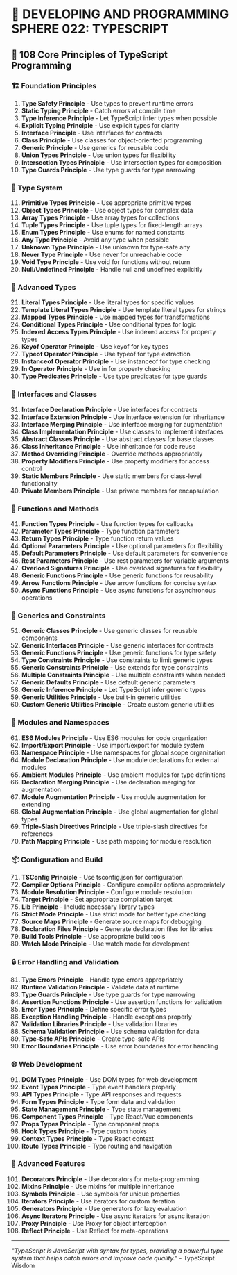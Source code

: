 # 🌟 DEVELOPING AND PROGRAMMING SPHERE 022: TYPESCRIPT

## 🎯 108 Core Principles of TypeScript Programming

### 🏗️ Foundation Principles

1. **Type Safety Principle** - Use types to prevent runtime errors
2. **Static Typing Principle** - Catch errors at compile time
3. **Type Inference Principle** - Let TypeScript infer types when possible
4. **Explicit Typing Principle** - Use explicit types for clarity
5. **Interface Principle** - Use interfaces for contracts
6. **Class Principle** - Use classes for object-oriented programming
7. **Generic Principle** - Use generics for reusable code
8. **Union Types Principle** - Use union types for flexibility
9. **Intersection Types Principle** - Use intersection types for composition
10. **Type Guards Principle** - Use type guards for type narrowing

### 🎯 Type System

11. **Primitive Types Principle** - Use appropriate primitive types
12. **Object Types Principle** - Use object types for complex data
13. **Array Types Principle** - Use array types for collections
14. **Tuple Types Principle** - Use tuple types for fixed-length arrays
15. **Enum Types Principle** - Use enums for named constants
16. **Any Type Principle** - Avoid any type when possible
17. **Unknown Type Principle** - Use unknown for type-safe any
18. **Never Type Principle** - Use never for unreachable code
19. **Void Type Principle** - Use void for functions without return
20. **Null/Undefined Principle** - Handle null and undefined explicitly

### 🧮 Advanced Types

21. **Literal Types Principle** - Use literal types for specific values
22. **Template Literal Types Principle** - Use template literal types for strings
23. **Mapped Types Principle** - Use mapped types for transformations
24. **Conditional Types Principle** - Use conditional types for logic
25. **Indexed Access Types Principle** - Use indexed access for property types
26. **Keyof Operator Principle** - Use keyof for key types
27. **Typeof Operator Principle** - Use typeof for type extraction
28. **Instanceof Operator Principle** - Use instanceof for type checking
29. **In Operator Principle** - Use in for property checking
30. **Type Predicates Principle** - Use type predicates for type guards

### 🎨 Interfaces and Classes

31. **Interface Declaration Principle** - Use interfaces for contracts
32. **Interface Extension Principle** - Use interface extension for inheritance
33. **Interface Merging Principle** - Use interface merging for augmentation
34. **Class Implementation Principle** - Use classes to implement interfaces
35. **Abstract Classes Principle** - Use abstract classes for base classes
36. **Class Inheritance Principle** - Use inheritance for code reuse
37. **Method Overriding Principle** - Override methods appropriately
38. **Property Modifiers Principle** - Use property modifiers for access control
39. **Static Members Principle** - Use static members for class-level functionality
40. **Private Members Principle** - Use private members for encapsulation

### 🔧 Functions and Methods

41. **Function Types Principle** - Use function types for callbacks
42. **Parameter Types Principle** - Type function parameters
43. **Return Types Principle** - Type function return values
44. **Optional Parameters Principle** - Use optional parameters for flexibility
45. **Default Parameters Principle** - Use default parameters for convenience
46. **Rest Parameters Principle** - Use rest parameters for variable arguments
47. **Overload Signatures Principle** - Use overload signatures for flexibility
48. **Generic Functions Principle** - Use generic functions for reusability
49. **Arrow Functions Principle** - Use arrow functions for concise syntax
50. **Async Functions Principle** - Use async functions for asynchronous operations

### 🚀 Generics and Constraints

51. **Generic Classes Principle** - Use generic classes for reusable components
52. **Generic Interfaces Principle** - Use generic interfaces for contracts
53. **Generic Functions Principle** - Use generic functions for type safety
54. **Type Constraints Principle** - Use constraints to limit generic types
55. **Generic Constraints Principle** - Use extends for type constraints
56. **Multiple Constraints Principle** - Use multiple constraints when needed
57. **Generic Defaults Principle** - Use default generic parameters
58. **Generic Inference Principle** - Let TypeScript infer generic types
59. **Generic Utilities Principle** - Use built-in generic utilities
60. **Custom Generic Utilities Principle** - Create custom generic utilities

### 🧪 Modules and Namespaces

61. **ES6 Modules Principle** - Use ES6 modules for code organization
62. **Import/Export Principle** - Use import/export for module system
63. **Namespace Principle** - Use namespaces for global scope organization
64. **Module Declaration Principle** - Use module declarations for external modules
65. **Ambient Modules Principle** - Use ambient modules for type definitions
66. **Declaration Merging Principle** - Use declaration merging for augmentation
67. **Module Augmentation Principle** - Use module augmentation for extending
68. **Global Augmentation Principle** - Use global augmentation for global types
69. **Triple-Slash Directives Principle** - Use triple-slash directives for references
70. **Path Mapping Principle** - Use path mapping for module resolution

### 📦 Configuration and Build

71. **TSConfig Principle** - Use tsconfig.json for configuration
72. **Compiler Options Principle** - Configure compiler options appropriately
73. **Module Resolution Principle** - Configure module resolution
74. **Target Principle** - Set appropriate compilation target
75. **Lib Principle** - Include necessary library types
76. **Strict Mode Principle** - Use strict mode for better type checking
77. **Source Maps Principle** - Generate source maps for debugging
78. **Declaration Files Principle** - Generate declaration files for libraries
79. **Build Tools Principle** - Use appropriate build tools
80. **Watch Mode Principle** - Use watch mode for development

### 🔒 Error Handling and Validation

81. **Type Errors Principle** - Handle type errors appropriately
82. **Runtime Validation Principle** - Validate data at runtime
83. **Type Guards Principle** - Use type guards for type narrowing
84. **Assertion Functions Principle** - Use assertion functions for validation
85. **Error Types Principle** - Define specific error types
86. **Exception Handling Principle** - Handle exceptions properly
87. **Validation Libraries Principle** - Use validation libraries
88. **Schema Validation Principle** - Use schema validation for data
89. **Type-Safe APIs Principle** - Create type-safe APIs
90. **Error Boundaries Principle** - Use error boundaries for error handling

### 🌐 Web Development

91. **DOM Types Principle** - Use DOM types for web development
92. **Event Types Principle** - Type event handlers properly
93. **API Types Principle** - Type API responses and requests
94. **Form Types Principle** - Type form data and validation
95. **State Management Principle** - Type state management
96. **Component Types Principle** - Type React/Vue components
97. **Props Types Principle** - Type component props
98. **Hook Types Principle** - Type custom hooks
99. **Context Types Principle** - Type React context
100. **Route Types Principle** - Type routing and navigation

### 🚀 Advanced Features

101. **Decorators Principle** - Use decorators for meta-programming
102. **Mixins Principle** - Use mixins for multiple inheritance
103. **Symbols Principle** - Use symbols for unique properties
104. **Iterators Principle** - Use iterators for custom iteration
105. **Generators Principle** - Use generators for lazy evaluation
106. **Async Iterators Principle** - Use async iterators for async iteration
107. **Proxy Principle** - Use Proxy for object interception
108. **Reflect Principle** - Use Reflect for meta-operations

---

*"TypeScript is JavaScript with syntax for types, providing a powerful type system that helps catch errors and improve code quality."* - TypeScript Wisdom



